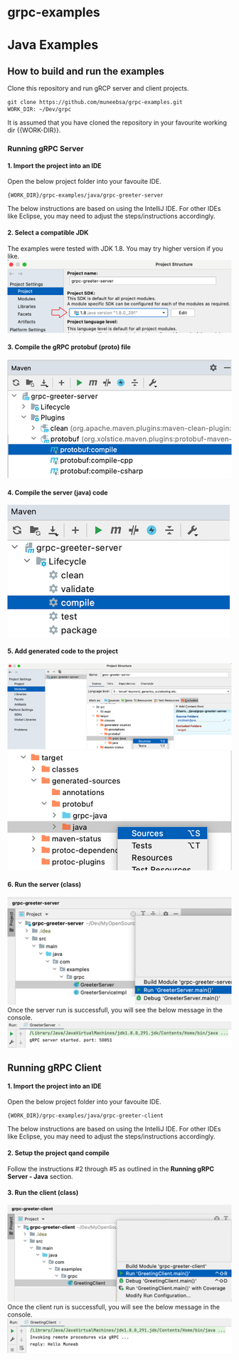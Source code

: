 # grpc-examples

# Java Examples

## How to build and run the examples
Clone this repository and run gRCP server and client projects.
```
git clone https://github.com/muneebsa/grpc-examples.git
WORK_DIR: ~/Dev/grpc
```
It is assumed that you have cloned the repository in your favourite working dir {{WORK-DIR}}.
### Running gRPC Server

#### 1. Import the project into an IDE
Open the below project folder into your favouite IDE.
```
{WORK_DIR}/grpc-examples/java/grpc-greeter-server
```
The below instructions are based on using the IntelliJ IDE. For other IDEs like Eclipse, you may need to adjust the steps/instructions accordingly.

#### 2. Select a compatible JDK
The examples were tested with JDK 1.8. You may try higher version if you like.
![](README/intellij-jdk.png)

#### 3. Compile the gRPC protobuf (proto) file
![](README/intellij-proto-compile.png)

#### 4. Compile the server (java) code
![](README/intellij-java-compile.png)

#### 5. Add generated code to the project
![](README/intellij-modules-grpc-java.png)
![](README/intellij-modules-java.png)

#### 6. Run the server (class)
![](README/intellij-run-server.png)
Once the server run is successfull, you will see the below message in the console.
![](README/intellij-run-server-console.png)

## Running gRPC Client

#### 1. Import the project into an IDE
Open the below project folder into your favouite IDE.
```
{WORK_DIR}/grpc-examples/java/grpc-greeter-client
```
The below instructions are based on using the IntelliJ IDE. For other IDEs like Eclipse, you may need to adjust the steps/instructions accordingly.

#### 2. Setup the project qand compile
Follow the instructions #2 through #5 as outlined in the **Running gRPC Server - Java** section.

#### 3. Run the client (class)
![](README/intellij-run-client.png)
Once the client run is successfull, you will see the below message in the console.
![](README/intellij-run-client-console.png)

